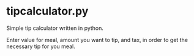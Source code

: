 # tipcalculator.py
Simple tip calculator written in python. 

Enter value for meal, amount you want to tip, and tax, in order to get the necessary tip for you meal. 
